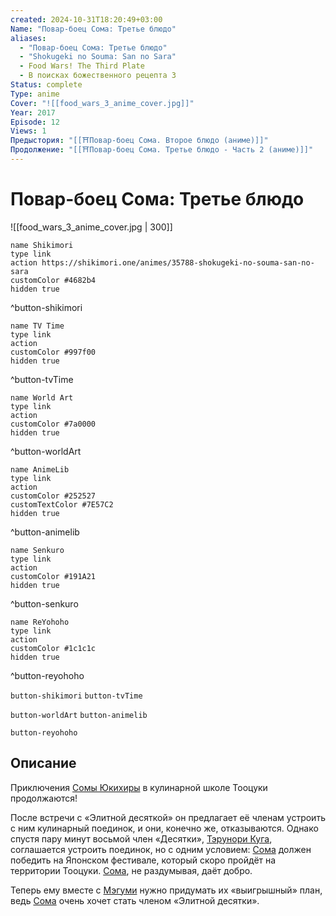 ```yaml
---
created: 2024-10-31T18:20:49+03:00
Name: "Повар-боец Сома: Третье блюдо"
aliases:
  - "Повар-боец Сома: Третье блюдо"
  - "Shokugeki no Souma: San no Sara"
  - Food Wars! The Third Plate
  - В поисках божественного рецепта 3
Status: complete
Type: anime
Cover: "![[food_wars_3_anime_cover.jpg]]"
Year: 2017
Episode: 12
Views: 1
Предыстория: "[[⛩️Повар-боец Сома. Второе блюдо (аниме)]]"
Продолжение: "[[⛩️Повар-боец Сома. Третье блюдо - Часть 2 (аниме)]]"
---
```


# Повар-боец Сома: Третье блюдо

![[food_wars_3_anime_cover.jpg | 300]]

```button
name Shikimori
type link
action https://shikimori.one/animes/35788-shokugeki-no-souma-san-no-sara
customColor #4682b4
hidden true
```
^button-shikimori

```button
name TV Time
type link
action 
customColor #997f00
hidden true
```
^button-tvTime

```button
name World Art
type link
action 
customColor #7a0000
hidden true
```
^button-worldArt

```button
name AnimeLib
type link
action 
customColor #252527
customTextColor #7E57C2
hidden true
```
^button-animelib

```button
name Senkuro
type link
action 
customColor #191A21
hidden true
```
^button-senkuro

```button
name ReYohoho
type link
action 
customColor #1c1c1c
hidden true
```
^button-reyohoho



`button-shikimori` `button-tvTime`

`button-worldArt` `button-animelib`

`button-reyohoho`

## Описание

Приключения [Сомы Юкихиры](https://shikimori.one/characters/75216-souma-yukihira) в кулинарной школе Тооцуки продолжаются!

После встречи с «Элитной десяткой» он предлагает её членам устроить с ним кулинарный поединок, и они, конечно же, отказываются. Однако спустя пару минут восьмой член «Десятки», [Тэрунори Куга](https://shikimori.one/characters/129051-terunori-kuga), соглашается устроить поединок, но с одним условием: [Сома](https://shikimori.one/characters/75216-souma-yukihira) должен победить на Японском фестивале, который скоро пройдёт на территории Тооцуки. [Сома](https://shikimori.one/characters/75216-souma-yukihira), не раздумывая, даёт добро.

Теперь ему вместе с [Мэгуми](https://shikimori.one/characters/76026-megumi-tadokoro) нужно придумать их «выигрышный» план, ведь [Сома](https://shikimori.one/characters/75216-souma-yukihira) очень хочет стать членом «Элитной десятки».
